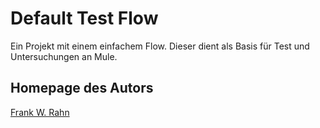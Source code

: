 # Default Test Flow
Ein Projekt mit einem einfachem Flow. Dieser dient als Basis für Test und Untersuchungen an Mule.

## Homepage des Autors
[Frank W. Rahn](http://www.frank-rahn.de)